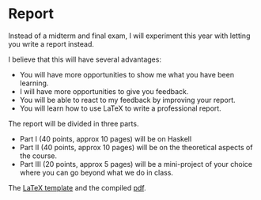 # Report

Instead of a midterm and final exam, I will experiment this year with letting you write a report instead.

I believe that this will have several advantages:
- You will have more opportunities to show me what you have been learning.
- I will have more opportunities to give you feedback.
- You will be able to react to my feedback by improving your report.
- You will learn how to use LaTeX to write a professional report.

The report will be divided in three parts.

- Part I (40 points, approx 10 pages) will be on Haskell
- Part II (40 points, approx 10 pages) will be on the theoretical aspects of the course.
- Part III (20 points, approx 5 pages) will be a mini-project of your choice where you can go beyond what we do in class.

The [LaTeX template](report.tex) and the compiled [pdf](report.pdf).

<!--
Grading Guidelines.

... 

Suggestions for Part I:

Suggestions for Part II:

Suggestions for Part III:
-->


